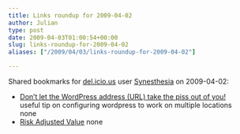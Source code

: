 ```yaml
---
title: Links roundup for 2009-04-02
author: Julian
type: post
date: 2009-04-03T01:00:54+00:00
slug: links-roundup-for-2009-04-02 
aliases: ["/2009/04/03/links-roundup-for-2009-04-02"]

---
```

Shared bookmarks for [del.icio.us][1] user [Synesthesia][2] on 2009-04-02:

  * [Don&rsquo;t let the WordPress address (URL) take the piss out of you!][3]  
    useful tip on configuring wordpress to work on multiple locations  
    none
  * [Risk Adjusted Value][4] 
    none</li> </ul>

 [1]: https://del.icio.us/
 [2]: https://del.icio.us/synesthesia
 [3]: https://ok-cool.com/posts/read/285-dont-let-the-wordpress-address-url-take-the-piss-out-of-you
 [4]: https://pages.stern.nyu.edu/~adamodar/pdfiles/valrisk/ch5.pdf